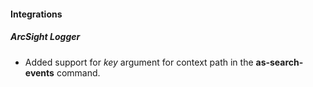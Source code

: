 
#### Integrations

##### ArcSight Logger

- Added support for *key* argument for context path in the **as-search-events** command.
